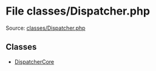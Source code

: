 File classes/Dispatcher.php
=========

Source: [classes/Dispatcher.php](https://github.com/PrestaShop/PrestaShop/blob/1.5.0.17/classes/Dispatcher.php)


Classes
-------

* [DispatcherCore](class.DispatcherCore.md)


